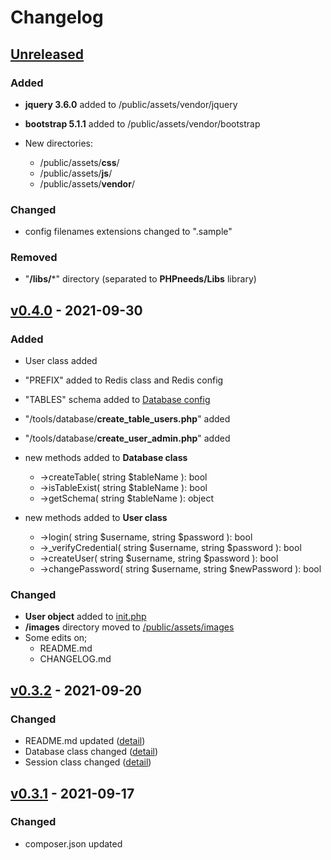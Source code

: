# Changelog

## [Unreleased](https://github.com/PHPneeds/PHPneeds/compare/v0.4.0...HEAD)
### Added
- **jquery 3.6.0** added to /public/assets/vendor/jquery
- **bootstrap 5.1.1** added to /public/assets/vendor/bootstrap


- New directories:
  - /public/assets/**css**/
  - /public/assets/**js**/
  - /public/assets/**vendor**/

### Changed
- config filenames extensions changed to ".sample"

### Removed
- "**/libs/***" directory (separated to **PHPneeds/Libs** library)

## [v0.4.0](https://github.com/PHPneeds/PHPneeds/compare/v0.3.2...v0.4.0) - 2021-09-30
### Added
- User class added
- "PREFIX" added to Redis class and Redis config
- "TABLES" schema added to [Database config](/confs/conf.db.default.php.sample)
- "/tools/database/**create_table_users.php**" added
- "/tools/database/**create_user_admin.php**" added


- new methods added to **Database class**
  - ->createTable( string $tableName ): bool
  - ->isTableExist( string $tableName ): bool
  - ->getSchema( string $tableName ): object


- new methods added to **User class**
  - ->login( string $username, string $password ): bool
  - ->_verifyCredential( string $username, string $password ): bool
  - ->createUser( string $username, string $password ): bool
  - ->changePassword( string $username, string $newPassword ): bool

### Changed
- **User object** added to [init.php](/common/init.php)
- **/images** directory moved to [/public/assets/images](/public/assets/images)
- Some edits on;
  - README.md
  - CHANGELOG.md


## [v0.3.2](https://github.com/PHPneeds/PHPneeds/compare/v0.3.1...v0.3.2) - 2021-09-20
### Changed
- README.md updated ([detail](https://github.com/PHPneeds/PHPneeds/compare/v0.3.1...v0.3.2))
- Database class changed ([detail](https://github.com/PHPneeds/PHPneeds/compare/v0.3.1...v0.3.2))
- Session class changed ([detail](https://github.com/PHPneeds/PHPneeds/compare/v0.3.1...v0.3.2))

## [v0.3.1](https://github.com/PHPneeds/PHPneeds/compare/v0.3.0...v0.3.1) - 2021-09-17
### Changed
- composer.json updated
